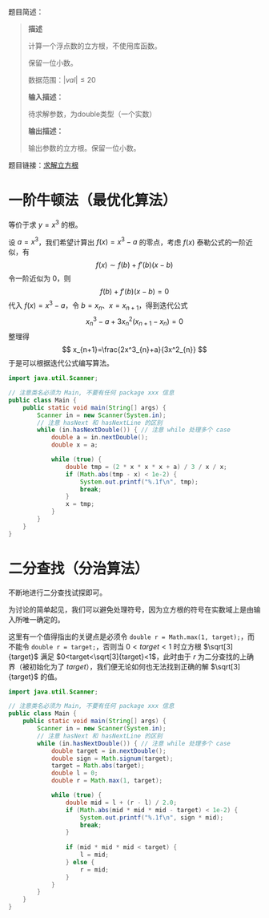 题目简述：

> **描述**
>
> 计算一个浮点数的立方根，不使用库函数。
>
> 保留一位小数。
>
> 数据范围：$|val|\leqslant20$
>
> **输入描述：**
>
> 待求解参数，为double类型（一个实数）
>
> **输出描述：**
>
> 输出参数的立方根。保留一位小数。

题目链接：[求解立方根](https://www.nowcoder.com/practice/caf35ae421194a1090c22fe223357dca)

# 一阶牛顿法（最优化算法）

等价于求 $y=x^3$ 的根。

设 $a=x^3$，我们希望计算出 $f(x)=x^3-a$ 的零点，考虑 $f(x)$ 泰勒公式的一阶近似，有
$$
f(x)\sim f(b)+f'(b)(x-b)
$$
令一阶近似为 $0$，则
$$
f(b)+f'(b)(x-b)=0
$$
代入 $f(x)=x^3-a$，令 $b=x_{n}$、$x=x_{n+1}$，得到迭代公式
$$
x^3_{n}-a+3x^2_{n}(x_{n+1}-x_{n})=0
$$
整理得
$$
x_{n+1}=\frac{2x^3_{n}+a}{3x^2_{n}}
$$
于是可以根据迭代公式编写算法。

```java
import java.util.Scanner;

// 注意类名必须为 Main, 不要有任何 package xxx 信息
public class Main {
    public static void main(String[] args) {
        Scanner in = new Scanner(System.in);
        // 注意 hasNext 和 hasNextLine 的区别
        while (in.hasNextDouble()) { // 注意 while 处理多个 case
            double a = in.nextDouble();
            double x = a;

            while (true) {
                double tmp = (2 * x * x * x + a) / 3 / x / x;
                if (Math.abs(tmp - x) < 1e-2) {
                    System.out.printf("%.1f\n", tmp);
                    break;
                }
                x = tmp;
            }
        }
    }
}
```

# 二分查找（分治算法）

不断地进行二分查找试探即可。

为讨论的简单起见，我们可以避免处理符号，因为立方根的符号在实数域上是由输入所唯一确定的。

这里有一个值得指出的关键点是必须令 `double r = Math.max(1, target);`，而不能令 `double r = target;`，否则当 $0<target < 1$ 时立方根 $\sqrt[3]{target}$ 满足 $0<target<\sqrt[3]{target}<1$，此时由于 $r$ 为二分查找的上确界（被初始化为了 $target$），我们便无论如何也无法找到正确的解 $\sqrt[3]{target}$ 的值。

```java
import java.util.Scanner;

// 注意类名必须为 Main, 不要有任何 package xxx 信息
public class Main {
    public static void main(String[] args) {
        Scanner in = new Scanner(System.in);
        // 注意 hasNext 和 hasNextLine 的区别
        while (in.hasNextDouble()) { // 注意 while 处理多个 case
            double target = in.nextDouble();
            double sign = Math.signum(target);
            target = Math.abs(target);
            double l = 0;
            double r = Math.max(1, target);

            while (true) {
                double mid = l + (r - l) / 2.0;
                if (Math.abs(mid * mid * mid - target) < 1e-2) {
                    System.out.printf("%.1f\n", sign * mid);
                    break;
                }
                
                if (mid * mid * mid < target) {
                    l = mid;
                } else {
                    r = mid;
                }
            }
        }
    }
}
```

